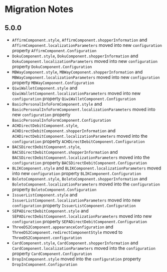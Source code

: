 #  Migration Notes

## 5.0.0

- `AffirmComponent.style`, `AffirmComponent.shopperInformation` and `AffirmComponent.localizationParameters` moved into new `configuration` property `AffirmComponent.Configuration`
- `DokuComponent.style`, `DokuComponent.shopperInformation` and `DokuComponent.localizationParameters` moved into new `configuration` property `DokuComponent.Configuration`
- `MBWayComponent.style`, `MBWayComponent.shopperInformation` and `MBWayComponent.localizationParameters` moved into new `configuration` property `MBWayComponent.Configuration`
- `QiwiWalletComponent.style` and `QiwiWalletComponent.localizationParameters` moved into new `configuration` property `QiwiWalletComponent.Configuration`
- `BasicPersonalInfoFormComponent.style` and `BasicPersonalInfoFormComponent.localizationParameters` moved into new `configuration` property `BasicPersonalInfoFormComponent.Configuration`
- `ACHDirectDebitComponent.style`, `ACHDirectDebitComponent.shopperInformation` and `ACHDirectDebitComponent.localizationParameters` moved into the `configuration` property `ACHDirectDebitComponent.Configuration`
- `BACSDirectDebitComponent.style`, `BACSDirectDebitComponent.shopperInformation` and `BACSDirectDebitComponent.localizationParameters` moved into the `configuration` property `BACSDirectDebitComponent.Configuration`
- `BLIKComponent.style` and `BLIKComponent.localizationParameters` moved into new `configuration` property `BLIKComponent.Configuration`
- `BoletoComponent.style`, `BoletoComponent.shopperInformation` and `BoletoComponent.localizationParameters` moved into the `configuration` property `BoletoComponent.Configuration`
- `IssuerListComponent.style` and `IssuerListComponent.localizationParameters` moved into new `configuration` property `IssuerListComponent.Configuration`
- `SEPADirectDebitComponent.style` and `SEPADirectDebitComponent.localizationParameters` moved into new `configuration` property `SEPADirectDebitComponent.Configuration`
- `ThreeDS2Component.appearanceConfiguration` and `ThreeDS2Component.redirectComponentStyle` moved to `ThreeDS2Component.configuration`
- `CardComponent.style`, `CardComponent.shopperInformation` and `CardComponent.localizationParameters` moved into the `configuration` property `CardComponent.Configuration`
- `DropInComponent.style` moved into the `configuration` property `DropInComponent.Configuration`
